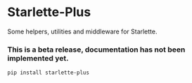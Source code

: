 # Starlette-Plus

Some helpers, utilities and middleware for Starlette.

### This is a beta release, documentation has not been implemented yet.


```
pip install starlette-plus
```